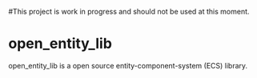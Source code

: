 #This project is work in progress and should not be used at this moment.

# open_entity_lib
open_entity_lib is a open source entity-component-system (ECS) library.
